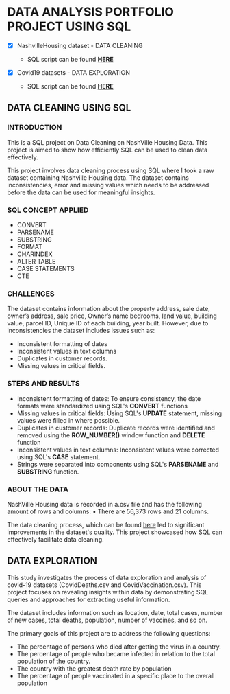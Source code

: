 # DATA ANALYSIS PORTFOLIO PROJECT USING SQL

- [X] NashvilleHousing dataset - DATA CLEANING
  * SQL script can be found [**HERE**](https://github.com/anthonyrere/DataAnalysisPortfolioProjects-SQL/blob/main/PortfolioProjectDataCleaning(NashvilleHousing).sql)

- [X] Covid19 datasets - DATA EXPLORATION
  * SQL script can be found [**HERE**](https://github.com/anthonyrere/DataAnalysisPortfolioProjects-SQL/blob/main/PortfolioProjectDataEploration1.sql)

## DATA CLEANING USING SQL
### INTRODUCTION
This is a SQL project on Data Cleaning on NashVille Housing Data.
This project is aimed to show how efficiently SQL can be used to clean data effectively.

This project involves data cleaning process using SQL where I took a raw dataset containing Nashville Housing data. The dataset contains inconsistencies, error and missing values which needs to be addressed before the data can be used for meaningful insights.

### SQL CONCEPT APPLIED
*	CONVERT
*	PARSENAME
*	SUBSTRING
*	FORMAT
*	CHARINDEX
*	ALTER TABLE
*	CASE STATEMENTS
*	CTE


### CHALLENGES 
The dataset contains information about the property address, sale date, owner’s address, sale price, Owner’s name bedrooms, land value, building value, parcel ID, Unique ID of each building, year built. However, due to inconsistencies the dataset includes issues such as:
* Inconsistent formatting of dates
* Inconsistent values in text columns
* Duplicates in customer records.
* Missing values in critical fields.

### STEPS AND RESULTS
* Inconsistent formatting of dates: To ensure consistency, the date formats were standardized using SQL's **CONVERT** functions
* Missing values in critical fields: Using SQL's **UPDATE** statement, missing values were filled in where possible.
* Duplicates in customer records: Duplicate records were identified and removed using the **ROW_NUMBER()** window function and **DELETE** function
* Inconsistent values in text columns: Inconsistent values were corrected using SQL's **CASE** statement.
* Strings were separated into components using SQL's **PARSENAME** and **SUBSTRING** function.

### ABOUT THE DATA
NashVille Housing data is recorded in a.csv file and has the following amount of rows and columns:
• There are 56,373 rows and 21 columns.

The data cleaning process, which can be found [here](https://github.com/anthonyrere/DataAnalysisPortfolioProjects-SQL/blob/main/PortfolioProjectDataCleaning(NashvilleHousing).sql) led to significant improvements in the dataset's quality. This project showcased how SQL can effectively facilitate data cleaning. 




  
## DATA EXPLORATION
This study investigates the process of data exploration and analysis of covid-19 datasets (CovidDeaths.csv and CovidVaccination.csv). This project focuses on revealing insights within data by demonstrating SQL queries and approaches for extracting useful information.

The dataset includes information such as location, date, total cases, number of new cases, total deaths, population, number of vaccines, and so on.

The primary goals of this project are to address the following questions:
* The percentage of persons who died after getting the virus in a country.
* The percentage of people who became infected in relation to the total population of the country.
* The country with the greatest death rate by population
* The percentage of people vaccinated in a specific place to the overall population

